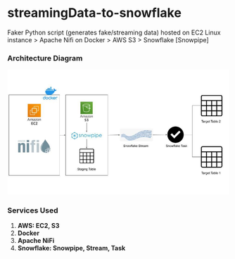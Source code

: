 # streamingData-to-snowflake

Faker Python script (generates fake/streaming data) hosted on EC2 Linux instance > Apache Nifi on Docker > AWS S3 > Snowflake [Snowpipe] 

### Architecture Diagram

![Architecture Diagram](https://raw.githubusercontent.com/rokusho235/streamingData-to-snowflake/main/overview.jpg)

### Services Used

1.  **AWS: EC2, S3**
3.  **Docker**
4.  **Apache NiFi**
5.  **Snowflake: Snowpipe, Stream, Task**
